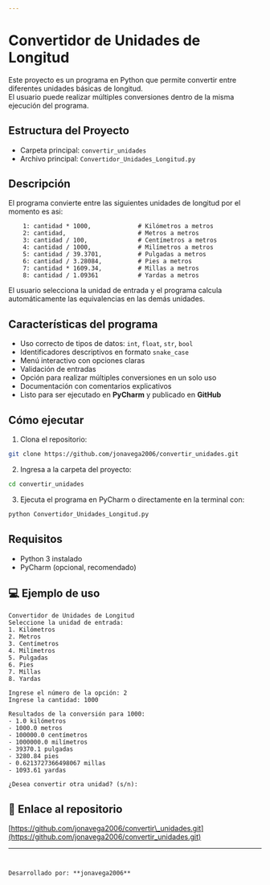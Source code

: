 ```yaml
---

````
# Convertidor de Unidades de Longitud

Este proyecto es un programa en Python que permite convertir entre diferentes unidades básicas de longitud.  
El usuario puede realizar múltiples conversiones dentro de la misma ejecución del programa.

## Estructura del Proyecto

- Carpeta principal: `convertir_unidades`
- Archivo principal: `Convertidor_Unidades_Longitud.py`

## Descripción

El programa convierte entre las siguientes unidades de longitud por el momento es asi:

        1: cantidad * 1000,             # Kilómetros a metros
        2: cantidad,                    # Metros a metros
        3: cantidad / 100,              # Centímetros a metros
        4: cantidad / 1000,             # Milímetros a metros
        5: cantidad / 39.3701,          # Pulgadas a metros
        6: cantidad / 3.28084,          # Pies a metros
        7: cantidad * 1609.34,          # Millas a metros
        8: cantidad / 1.09361           # Yardas a metros

El usuario selecciona la unidad de entrada y el programa calcula automáticamente las equivalencias en las demás unidades.

## Características del programa

- Uso correcto de tipos de datos: `int`, `float`, `str`, `bool`
- Identificadores descriptivos en formato `snake_case`
- Menú interactivo con opciones claras
- Validación de entradas
- Opción para realizar múltiples conversiones en un solo uso
- Documentación con comentarios explicativos
- Listo para ser ejecutado en **PyCharm** y publicado en **GitHub**

## Cómo ejecutar

1. Clona el repositorio:

```bash
git clone https://github.com/jonavega2006/convertir_unidades.git
````

2. Ingresa a la carpeta del proyecto:

```bash
cd convertir_unidades
```

3. Ejecuta el programa en PyCharm o directamente en la terminal con:

```bash
python Convertidor_Unidades_Longitud.py
```

## Requisitos

* Python 3 instalado
* PyCharm (opcional, recomendado)

## 💻 Ejemplo de uso

```text
Convertidor de Unidades de Longitud
Seleccione la unidad de entrada:
1. Kilómetros
2. Metros
3. Centímetros
4. Milímetros
5. Pulgadas
6. Pies
7. Millas
8. Yardas

Ingrese el número de la opción: 2
Ingrese la cantidad: 1000

Resultados de la conversión para 1000:
- 1.0 kilómetros
- 1000.0 metros
- 100000.0 centímetros
- 1000000.0 milímetros
- 39370.1 pulgadas
- 3280.84 pies
- 0.6213727366498067 millas
- 1093.61 yardas

¿Desea convertir otra unidad? (s/n):
```

## 🔗 Enlace al repositorio

[https://github.com/jonavega2006/convertir\_unidades.git](https://github.com/jonavega2006/convertir_unidades.git)

---
```


Desarrollado por: **jonavega2006**

```
